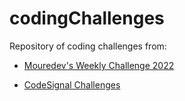 # codingChallenges

Repository of coding challenges from:

* [Mouredev's Weekly Challenge 2022](https://github.com/mouredev/Weekly-Challenge-2022-Kotlin/tree/main/app/src/main/java/com/mouredev/weeklychallenge2022)

* [CodeSignal Challenges](codesignal.com)